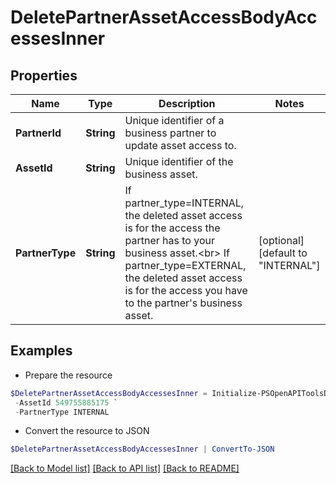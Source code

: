 # DeletePartnerAssetAccessBodyAccessesInner
## Properties

Name | Type | Description | Notes
------------ | ------------- | ------------- | -------------
**PartnerId** | **String** | Unique identifier of a business partner to update asset access to. | 
**AssetId** | **String** | Unique identifier of the business asset. | 
**PartnerType** | **String** | If partner_type&#x3D;INTERNAL, the deleted asset access is for the access the partner has to your business asset.&lt;br&gt; If partner_type&#x3D;EXTERNAL, the deleted asset access is for the access you have to the partner&#39;s business asset. | [optional] [default to "INTERNAL"]

## Examples

- Prepare the resource
```powershell
$DeletePartnerAssetAccessBodyAccessesInner = Initialize-PSOpenAPIToolsDeletePartnerAssetAccessBodyAccessesInner  -PartnerId 1234567890123 `
 -AssetId 549755885175 `
 -PartnerType INTERNAL
```

- Convert the resource to JSON
```powershell
$DeletePartnerAssetAccessBodyAccessesInner | ConvertTo-JSON
```

[[Back to Model list]](../README.md#documentation-for-models) [[Back to API list]](../README.md#documentation-for-api-endpoints) [[Back to README]](../README.md)

